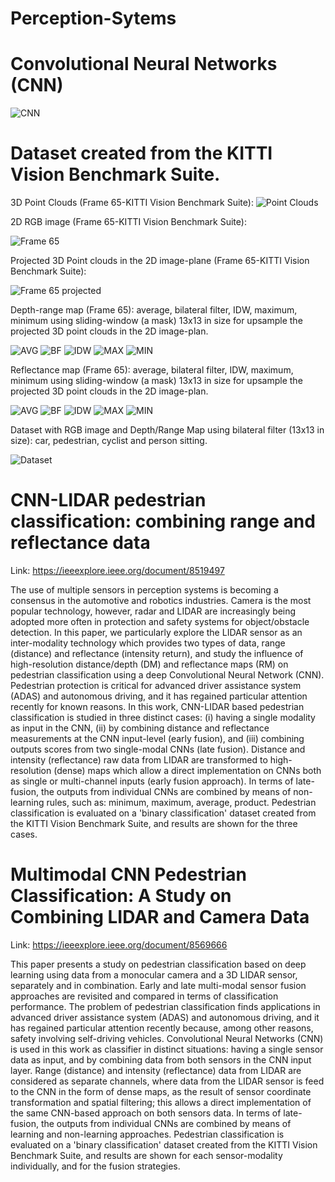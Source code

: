 # Perception-Sytems

# Convolutional Neural Networks (CNN)

![CNN](https://github.com/gledsonmelotti/Perception-sytems/blob/master/Images/AlexNet.PNG)

# Dataset created from the KITTI Vision Benchmark Suite.

3D Point Clouds (Frame 65-KITTI Vision Benchmark Suite):
![Point Clouds](https://github.com/gledsonmelotti/Perception-sytems/blob/master/Images/000065_pointclouds.png)

2D RGB image (Frame 65-KITTI Vision Benchmark Suite):

![Frame 65](https://github.com/gledsonmelotti/Perception-sytems/blob/master/Images/000065.png)


Projected 3D Point clouds in the 2D image-plane (Frame 65-KITTI Vision Benchmark Suite):

![Frame 65 projected](https://github.com/gledsonmelotti/Perception-sytems/blob/master/Images/000065_projected.png)

Depth-range map (Frame 65): average, bilateral filter, IDW, maximum, minimum using sliding-window (a mask) 13x13 in size for upsample the projected 3D point clouds in the 2D image-plan. 

![AVG](https://github.com/gledsonmelotti/Perception-sytems/blob/master/Images/DepthMap/000065_AVG.png)
![BF](https://github.com/gledsonmelotti/Perception-sytems/blob/master/Images/DepthMap/000065_BF.png)
![IDW](https://github.com/gledsonmelotti/Perception-sytems/blob/master/Images/DepthMap/000065_IDW.png)
![MAX](https://github.com/gledsonmelotti/Perception-sytems/blob/master/Images/DepthMap/000065_MAX.png)
![MIN](https://github.com/gledsonmelotti/Perception-sytems/blob/master/Images/DepthMap/000065_MIN.png)

Reflectance map (Frame 65): average, bilateral filter, IDW, maximum, minimum using sliding-window (a mask) 13x13 in size for upsample the projected 3D point clouds in the 2D image-plan. 

![AVG](https://github.com/gledsonmelotti/Perception-sytems/blob/master/Images/ReflectanceMaP/000065_AVG.png)
![BF](https://github.com/gledsonmelotti/Perception-sytems/blob/master/Images/ReflectanceMaP/000065_BF.png)
![IDW](https://github.com/gledsonmelotti/Perception-sytems/blob/master/Images/ReflectanceMaP/000065_IDW.png)
![MAX](https://github.com/gledsonmelotti/Perception-sytems/blob/master/Images/ReflectanceMaP/000065_MAX.png)
![MIN](https://github.com/gledsonmelotti/Perception-sytems/blob/master/Images/ReflectanceMaP/000065_MIN.png)


Dataset with RGB image and Depth/Range Map using bilateral filter (13x13 in size): car, pedestrian, cyclist and person sitting.

![Dataset](https://github.com/gledsonmelotti/Perception-sytems/blob/master/Images/dataset.png)

# CNN-LIDAR pedestrian classification: combining range and reflectance data

Link: https://ieeexplore.ieee.org/document/8519497

The use of multiple sensors in perception systems is becoming a consensus in the automotive and robotics industries. Camera is the most popular technology, however, radar and LIDAR are increasingly being adopted more often in protection and safety systems for object/obstacle detection. In this paper, we particularly explore the LIDAR sensor as an inter-modality technology which provides two types of data, range (distance) and reflectance (intensity return), and study the influence of high-resolution distance/depth (DM) and reflectance maps (RM) on pedestrian classification using a deep Convolutional Neural Network (CNN). Pedestrian protection is critical for advanced driver assistance system (ADAS) and autonomous driving, and it has regained particular attention recently for known reasons. In this work, CNN-LIDAR based pedestrian classification is studied in three distinct cases: (i) having a single modality as input in the CNN, (ii) by combining distance and reflectance measurements at the CNN input-level (early fusion), and (iii) combining outputs scores from two single-modal CNNs (late fusion). Distance and intensity (reflectance) raw data from LIDAR are transformed to high-resolution (dense) maps which allow a direct implementation on CNNs both as single or multi-channel inputs (early fusion approach). In terms of late-fusion, the outputs from individual CNNs are combined by means of non-learning rules, such as: minimum, maximum, average, product. Pedestrian classification is evaluated on a 'binary classification' dataset created from the KITTI Vision Benchmark Suite, and results are shown for the three cases.


# Multimodal CNN Pedestrian Classification: A Study on Combining LIDAR and Camera Data

Link: https://ieeexplore.ieee.org/document/8569666

This paper presents a study on pedestrian classification based on deep learning using data from a monocular camera and a 3D LIDAR sensor, separately and in combination. Early and late multi-modal sensor fusion approaches are revisited and compared in terms of classification performance. The problem of pedestrian classification finds applications in advanced driver assistance system (ADAS) and autonomous driving, and it has regained particular attention recently because, among other reasons, safety involving self-driving vehicles. Convolutional Neural Networks (CNN) is used in this work as classifier in distinct situations: having a single sensor data as input, and by combining data from both sensors in the CNN input layer. Range (distance) and intensity (reflectance) data from LIDAR are considered as separate channels, where data from the LIDAR sensor is feed to the CNN in the form of dense maps, as the result of sensor coordinate transformation and spatial filtering; this allows a direct implementation of the same CNN-based approach on both sensors data. In terms of late-fusion, the outputs from individual CNNs are combined by means of learning and non-learning approaches. Pedestrian classification is evaluated on a 'binary classification' dataset created from the KITTI Vision Benchmark Suite, and results are shown for each sensor-modality individually, and for the fusion strategies.



